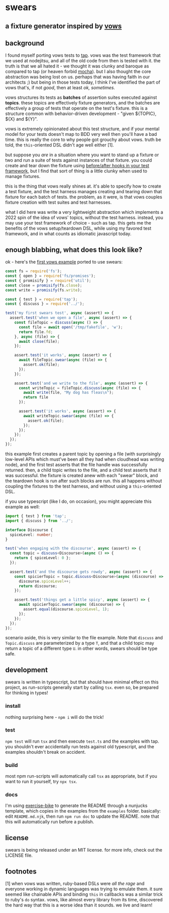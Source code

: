 # swears
## a fixture generator inspired by [vows](https://github.com/vowsjs/vows)

## background

I found myself porting vows tests to [tap](https://node-tap.org/). vows was the
test framework that we used at nodejitsu, and all of the old code from then is
tested with it. the truth is that we all hated it - we thought it was clunky
and baroque as compared to tap (or heaven forbid [mocha](https://mochajs.org/)).
but I also thought the core abstraction was being lost on us. perhaps that was
having faith in our architects ;) but being in those tests today, I think I've
identified the part of vows that's, if not *good*, then at least *ok, sometimes.*

vows structures its tests as **batches** of assertion suites executed against
**topics**. these topics are effectively fixture generators, and the batches
are effectively a group of tests that operate on the test's fixture.
this is a structure common with behavior-driven development - 
"given ${TOPIC}, ${X} and ${Y}".

vows is extremely opinionated about this test structure, and if your mental
model for your tests doesn't map to BDD very well then you'll have a bad time.
this is really the core to why people got grouchy about vows. truth be told,
the `this`-oriented DSL didn't age well either [1].

but suppose you *are* in a situation where you want to stand up a fixture or
two and run a suite of tests against instances of that fixture. you could
create and tear down the fixture using
[before/after hooks in your test framework](https://node-tap.org/docs/api/test-lifecycle-events/),
but I find that sort of thing is a little clunky when used to manage fixtures.

this is the thing that vows really shines at. it's able to specify how to
create a test fixture, and the test harness manages creating and tearing
down that fixture for each batch of tests. the problem, as it were, is that
vows couples fixture creation with test suites and test harnesses.

what I did here was write a very lightweight abstraction which implements a
2022 spin of the idea of vows' topics, without the test harness. instead, you
may use your test framework of choice - such as tap. this gets me the benefits
of the vows setup/teardown DSL, while using my favored test framework, and
in what counts as idiomatic javascript today.

## enough blabbing, what does this look like?

ok - here's the [first vows example](https://github.com/vowsjs/vows#example)
ported to use swears:

```javascript
const fs = require('fs');
const { open } = require('fs/promises');
const { promisify } = require('util');
const close = promisify(fs.close);
const write = promisify(fs.write);

const { test } = require('tap');
const { discuss } = require('../');

test('my first swears test', async (assert) => {
  assert.test('when we open a file', async (assert) => {
    const fileTopic = discuss(async () => {
      const file = await open('/tmp/fakefile', 'w');
      return file.fd;
    }, async (file) => {
      await close(file);
    });

    assert.test('it works', async (assert) => {
      await fileTopic.swear(async (file) => {
        assert.ok(file);
      });
    });

    assert.test('and we write to the file', async (assert) => {
      const writeTopic = fileTopic.discuss(async (file) => {
        await write(file, "My dog has fleas\n");
        return file
      });

      assert.test('it works', async (assert) => {
        await writeTopic.swear(async (file) => {
          assert.ok(file);
        });
      });
    });
  });
});

```

this example first creates a parent topic by opening a file (with surprisingly
low-level APIs which must've been all they had when cloudhead was writing node),
and the first test asserts that the file handle was successfully returned.
then, a child topic writes to the file, and a child test asserts that it was
successful. the fixture is created anew with each "swear" block, and the
teardown hook is run after such blocks are run. this all happens without
coupling the fixtures to the test harness, and without using a `this`-oriented
DSL.

if you use typescript (like I do, on occasion), you might appreciate this
example as well:

```typescript
import { test } from 'tap';
import { discuss } from '../';

interface Discourse {
  spiceLevel: number;
}

test('when engaging with the discourse', async (assert) => {
  const topic = discuss<Discourse>(async () => {
    return { spiceLevel: 0 };
  });

  assert.test('and the discourse gets rowdy', async (assert) => {
    const spicierTopic = topic.discuss<Discourse>(async (discourse) => {
      discourse.spiceLevel++;
      return discourse;
    });

    assert.test('things get a little spicy', async (assert) => {
      await spicierTopic.swear(async (discourse) => {
        assert.equal(discourse.spiceLevel, 1);
      });
    });
  });
});

```

scenario aside, this is very similar to the file example. Note that `discuss`
and `Topic.discuss` are parameterized by a type `T`, and that a child topic
may return a topic of a different type `U`. in other words, swears should be
type safe.

## development

swears is written in typescript, but that should have minimal effect on this
project, as run-scripts generally start by calling `tsx`. even so, be prepared
for thinking in types!

### install

nothing surprising here - `npm i` will do the trick!

### test

`npm test` will run `tsx` and then execute `test.ts` and the examples with
tap. you shouldn't ever accidentally run tests against old typescript, and the
examples shouldn't break on accident.

### build

most npm run-scripts will automatically call `tsx` as appropriate, but if you
want to run it yourself, try `npx tsx`.

### docs

I'm using [exercise-bike](https://npm.im/exercise-bike) to generate the README
through a nunjucks template, which copies in the examples from the `examples`
folder. basically: edit `README.md.njk`, then run `npm run doc` to update the
README. note that this will automatically run before a publish.

## license

swears is being released under an MIT license. for more info, check out the
LICENSE file.

## footnotes

[1] when vows was written, ruby-based DSLs were *all the rage* and everyone
working in dynamic languages was trying to emulate them. it sure seemed like
chainable APIs and binding `this` in callbacks was a similar trick to ruby's
`do` syntax. vows, like almost every library from its time, discovered the hard
way that this is a worse idea than it sounds. we live and learn!


